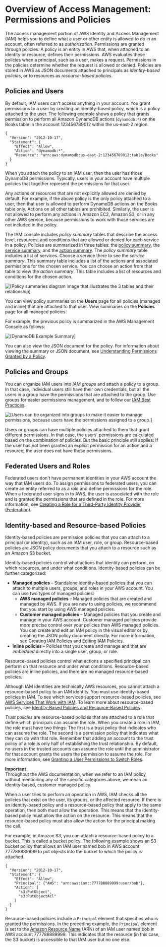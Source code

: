 # Overview of Access Management: Permissions and Policies<a name="introduction_access-management"></a>

The access management portion of AWS Identity and Access Management \(IAM\) helps you to define what a user or other entity is allowed to do in an account, often referred to as *authorization*\. Permissions are granted through policies\. A policy is an entity in AWS that, when attached to an identity or resource, defines their permissions\. AWS evaluates these policies when a principal, such as a user, makes a request\. Permissions in the policies determine whether the request is allowed or denied\. Policies are stored in AWS as JSON documents attached to principals as *identity\-based policies*, or to resources as *resource\-based policies*\.

## Policies and Users<a name="intro-access-users"></a>

By default, IAM users can't access anything in your account\. You grant permissions to a user by creating an identity\-based policy, which is a policy attached to the user\. The following example shows a policy that grants permission to perform all Amazon DynamoDB actions \(`dynamodb:*`\) on the Books table in the account 123456789012 within the us\-east\-2 region\.

```
{
  "Version": "2012-10-17",
  "Statement": {
    "Effect": "Allow",
    "Action": "dynamodb:*",
    "Resource": "arn:aws:dynamodb:us-east-2:123456789012:table/Books"
  }
}
```

 When you attach the policy to an IAM user, then the user has those DynamoDB permissions\. Typically, users in your account have multiple policies that together represent the permissions for that user\.

Any actions or resources that are not explicitly allowed are denied by default\. For example, if the above policy is the only policy attached to a user, then that user is allowed to perform DynamoDB actions on the Books table only\. Actions on all other tables are prohibited\. Similarly, the user is not allowed to perform any actions in Amazon EC2, Amazon S3, or in any other AWS service, because permissions to work with those services are not included in the policy\. 

The IAM console includes *policy summary* tables that describe the access level, resources, and conditions that are allowed or denied for each service in a policy\. Policies are summarized in three tables: the [policy summary](access_policies_understand-policy-summary.md), the [service summary](access_policies_understand-service-summary.md), and the [action summary](access_policies_understand-action-summary.md)\. The *policy summary* table includes a list of services\. Choose a service there to see the *service summary*\. This summary table includes a list of the actions and associated permissions for the chosen service\. You can choose an action from that table to view the *action summary*\. This table includes a list of resources and conditions for the chosen action\. 

![\[Policy summaries diagram image that illustrates the 3 tables and their relationship\]](http://docs.aws.amazon.com/IAM/latest/UserGuide/images/policy_summaries-diagram.png)

You can view policy summaries on the **Users** page for all policies \(managed and inline\) that are attached to that user\. View summaries on the **Policies** page for all managed policies\.

For example, the previous policy is summarized in the AWS Management Console as follows:

![\[DynamoDB Example Summary\]](http://docs.aws.amazon.com/IAM/latest/UserGuide/images/policies-summary-dynamodbexample.png)

You can also view the JSON document for the policy\. For information about viewing the summary or JSON document, see [Understanding Permissions Granted by a Policy](access_policies_understand.md)\.

## Policies and Groups<a name="intro-access-groups"></a>

You can organize IAM users into *IAM groups* and attach a policy to a group\. In that case, individual users still have their own credentials, but all the users in a group have the permissions that are attached to the group\. Use groups for easier permissions management, and to follow our [IAM Best Practices](best-practices.md)\. 

![\[Users can be organized into groups to make it easier to manage permissions, because users have the permissions assigned to a group.\]](http://docs.aws.amazon.com/IAM/latest/UserGuide/images/iam-intro-users-and-groups.diagram.png)

Users or groups can have multiple policies attached to them that grant different permissions\. In that case, the users' permissions are calculated based on the combination of policies\. But the basic principle still applies: If the user has not been granted an explicit permission for an action and a resource, the user does not have those permissions\. 

## Federated Users and Roles<a name="intro-access-roles"></a>

Federated users don't have permanent identities in your AWS account the way that IAM users do\. To assign permissions to federated users, you can create an entity referred to as a *role* and define permissions for the role\. When a federated user signs in to AWS, the user is associated with the role and is granted the permissions that are defined in the role\. For more information, see [Creating a Role for a Third\-Party Identity Provider \(Federation\)](id_roles_create_for-idp.md)\.

## Identity\-based and Resource\-based Policies<a name="intro-access-resource-based-policies"></a>

Identity\-based policies are permission policies that you can attach to a principal \(or identity\), such as an IAM user, role, or group\. Resource\-based policies are JSON policy documents that you attach to a resource such as an Amazon S3 bucket\.

Identity\-based policies control what actions that identity can perform, on which resources, and under what conditions\. Identity\-based policies can be further categorized:
+ **Managed policies** – Standalone identity\-based policies that you can attach to multiple users, groups, and roles in your AWS account\. You can use two types of managed policies: 
  + **AWS managed policies** – Managed policies that are created and managed by AWS\. If you are new to using policies, we recommend that you start by using AWS managed policies\.
  + **Customer managed policies** – Managed policies that you create and manage in your AWS account\. Customer managed policies provide more precise control over your policies than AWS managed policies\. You can create and edit an IAM policy in the visual editor or by creating the JSON policy document directly\. For more information, see [Creating IAM Policies](access_policies_create.md) and [Editing IAM Policies](access_policies_manage-edit.md)\.
+ **Inline policies** – Policies that you create and manage and that are *embedded* directly into a single user, group, or role\.

Resource\-based policies control what actions a specified principal can perform on that resource and under what conditions\. Resource\-based policies are inline policies, and there are no managed resource\-based policies\.

Although IAM identities are technically AWS resources, you cannot attach a resource\-based policy to an IAM identity\. You must use identity\-based policies in IAM\. To see which services support resource\-based policies, see [AWS Services That Work with IAM](reference_aws-services-that-work-with-iam.md)\. To learn more about resource\-based policies, see [Identity\-Based Policies and Resource\-Based Policies](access_policies_identity-vs-resource.md)\. 

*Trust policies* are resource\-based policies that are attached to a role that define which principals can assume the role\. When you create a role in IAM, the role must have two things: The first is a trust policy that indicates who can assume the role\. The second is a permission policy that indicates what they can do with that role\. Remember that adding an account to the trust policy of a role is only half of establishing the trust relationship\. By default, no users in the trusted accounts can assume the role until the administrator for that account grants the users the permission to assume the role\. For more information, see [Granting a User Permissions to Switch Roles](id_roles_use_permissions-to-switch.md)\.

**Important**  
Throughout the AWS documentation, when we refer to an IAM policy without mentioning any of the specific categories above, we mean an identity\-based, customer managed policy\.

When a user tries to perform an operation in AWS, IAM checks all the policies that exist on the user, its groups, or the affected resource\. If there is an identity\-based policy and a resource\-based policy that apply to the same operation, then both must allow the operation\. This means that the identity\-based policy must allow the action on the resource\. This means that the resource\-based policy must also allow the action for the principal making the call\.

For example, in Amazon S3, you can attach a resource\-based policy to a bucket\. This is called a bucket policy\. The following example shows an S3 bucket policy that allows an IAM user named bob in AWS account 777788889999 to put objects into the bucket to which the policy is attached\.

```
{
  "Version": "2012-10-17",
  "Statement": {
    "Effect": "Allow",
    "Principal": {"AWS": "arn:aws:iam::777788889999:user/bob"},
    "Action": [
      "s3:PutObject",
      "s3:PutObjectAcl"
    ]
  }
}
```

Resource\-based policies include a `Principal` element that specifies who is granted the permissions\. In the preceding example, the `Principal` element is set to the [Amazon Resource Name](http://docs.aws.amazon.com/general/latest/gr/aws-arns-and-namespaces.html) \(ARN\) of an IAM user named bob in AWS account 777788889999\. This indicates that the resource \(in this case, the S3 bucket\) is accessible to that IAM user but no one else\. 